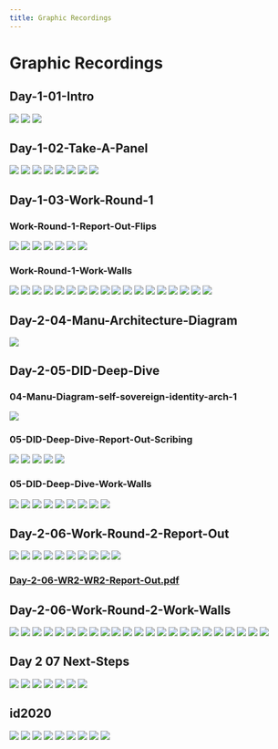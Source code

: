 ```yaml
---
title: Graphic Recordings
---
```

# Graphic Recordings

## Day-1-01-Intro
![](Day-1-01-Intro/01a-rebooting-web-of-trust-scribing.jpg)
![](Day-1-01-Intro/01b-id2020-takeaways.jpg)
![](Day-1-01-Intro/01c-tech-requirements.jpg)

## Day-1-02-Take-A-Panel
![](Day-1-02-Take-A-Panel/take-a-panel-report-out.jpg)
![](Day-1-02-Take-A-Panel/tap-ro-team-1.jpg)
![](Day-1-02-Take-A-Panel/tap-ro-team-2.jpg)
![](Day-1-02-Take-A-Panel/tap-ro-team-3.jpg)
![](Day-1-02-Take-A-Panel/tap-ro-team-4.jpg)
![](Day-1-02-Take-A-Panel/tap-ro-team-5.jpg)
![](Day-1-02-Take-A-Panel/tap-ro-team-6.jpg)
![](Day-1-02-Take-A-Panel/tap-ro-team-7.jpg)

## Day-1-03-Work-Round-1

### Work-Round-1-Report-Out-Flips
![](Day-1-03-Work-Round-1/Work-Round-1-Report-Out-Flips/wr1-chainpoint.jpg)
![](Day-1-03-Work-Round-1/Work-Round-1-Report-Out-Flips/wr1-did-1o2.jpg)
![](Day-1-03-Work-Round-1/Work-Round-1-Report-Out-Flips/wr1-did-2o2.jpg)
![](Day-1-03-Work-Round-1/Work-Round-1-Report-Out-Flips/wr1-identity-as-correlation.jpg)
![](Day-1-03-Work-Round-1/Work-Round-1-Report-Out-Flips/wr1-identity-containers.jpg)
![](Day-1-03-Work-Round-1/Work-Round-1-Report-Out-Flips/wr1-identity-graphs.jpg)
![](Day-1-03-Work-Round-1/Work-Round-1-Report-Out-Flips/wr1-protecting-digital-identity.jpg)

### Work-Round-1-Work-Walls

![](Day-1-03-Work-Round-1/Work-Round-1-Work-Walls/2016-05-21-17.13.58.jpg)
![](Day-1-03-Work-Round-1/Work-Round-1-Work-Walls/2016-05-21-17.14.03.jpg)
![](Day-1-03-Work-Round-1/Work-Round-1-Work-Walls/2016-05-21-17.14.09.jpg)
![](Day-1-03-Work-Round-1/Work-Round-1-Work-Walls/2016-05-21-17.14.16.jpg)
![](Day-1-03-Work-Round-1/Work-Round-1-Work-Walls/2016-05-21-17.14.21.jpg)
![](Day-1-03-Work-Round-1/Work-Round-1-Work-Walls/2016-05-21-17.14.23.jpg)
![](Day-1-03-Work-Round-1/Work-Round-1-Work-Walls/2016-05-21-17.14.25.jpg)
![](Day-1-03-Work-Round-1/Work-Round-1-Work-Walls/2016-05-21-17.14.28.jpg)
![](Day-1-03-Work-Round-1/Work-Round-1-Work-Walls/2016-05-21-17.14.44.jpg)
![](Day-1-03-Work-Round-1/Work-Round-1-Work-Walls/2016-05-21-17.14.49.jpg)
![](Day-1-03-Work-Round-1/Work-Round-1-Work-Walls/2016-05-21-17.14.53.jpg)
![](Day-1-03-Work-Round-1/Work-Round-1-Work-Walls/2016-05-21-17.14.59.jpg)
![](Day-1-03-Work-Round-1/Work-Round-1-Work-Walls/2016-05-21-17.15.19.jpg)
![](Day-1-03-Work-Round-1/Work-Round-1-Work-Walls/2016-05-21-17.15.27.jpg)
![](Day-1-03-Work-Round-1/Work-Round-1-Work-Walls/2016-05-21-17.15.31.jpg)
![](Day-1-03-Work-Round-1/Work-Round-1-Work-Walls/2016-05-21-17.15.39.jpg)
![](Day-1-03-Work-Round-1/Work-Round-1-Work-Walls/2016-05-21-17.15.47.jpg)
![](Day-1-03-Work-Round-1/Work-Round-1-Work-Walls/2016-05-21-17.15.52.jpg)

## Day-2-04-Manu-Architecture-Diagram

![](Day-2-04-Manu-Architecture-Diagram/Day-2-04-Manu-Arch-Diagram.jpg)

## Day-2-05-DID-Deep-Dive

### 04-Manu-Diagram-self-sovereign-identity-arch-1
![](Day-2-05-DID-Deep-Dive/04-Manu-Diagram-self-sovereign-identity-arch-1/Day-2-04-Self-Sovereign-Identity-Arch-1.jpg)

### 05-DID-Deep-Dive-Report-Out-Scribing
![](Day-2-05-DID-Deep-Dive/05-DID-Deep-Dive-Report-Out-Scribing/05-did-ro-did.jpg)
![](Day-2-05-DID-Deep-Dive/05-DID-Deep-Dive-Report-Out-Scribing/05-did-ro-privacy-etc.jpg)
![](Day-2-05-DID-Deep-Dive/05-DID-Deep-Dive-Report-Out-Scribing/05-did-ro-self-sov-id-arch.jpg)
![](Day-2-05-DID-Deep-Dive/05-DID-Deep-Dive-Report-Out-Scribing/05-did-ro-use-cases-1o1.jpg)
![](Day-2-05-DID-Deep-Dive/05-DID-Deep-Dive-Report-Out-Scribing/05-did-ro-use-cases-1o2.jpg)

### 05-DID-Deep-Dive-Work-Walls
![](Day-2-05-DID-Deep-Dive/05-DID-Deep-Dive-Work-Walls/2016-05-22-12.29.10.jpg)
![](Day-2-05-DID-Deep-Dive/05-DID-Deep-Dive-Work-Walls/2016-05-22-12.29.14.jpg)
![](Day-2-05-DID-Deep-Dive/05-DID-Deep-Dive-Work-Walls/2016-05-22-12.29.19.jpg)
![](Day-2-05-DID-Deep-Dive/05-DID-Deep-Dive-Work-Walls/2016-05-22-12.29.25.jpg)
![](Day-2-05-DID-Deep-Dive/05-DID-Deep-Dive-Work-Walls/2016-05-22-12.29.52.jpg)
![](Day-2-05-DID-Deep-Dive/05-DID-Deep-Dive-Work-Walls/2016-05-22-12.29.54.jpg)
![](Day-2-05-DID-Deep-Dive/05-DID-Deep-Dive-Work-Walls/2016-05-22-12.30.26.jpg)
![](Day-2-05-DID-Deep-Dive/05-DID-Deep-Dive-Work-Walls/2016-05-22-12.30.32.jpg)
![](Day-2-05-DID-Deep-Dive/05-DID-Deep-Dive-Work-Walls/2016-05-22-12.30.39.jpg)

## Day-2-06-Work-Round-2-Report-Out
![](Day-2-06-Work-Round-2-Report-Out/Day-2-06-WR2-Cheap-Verifications.jpg)
![](Day-2-06-Work-Round-2-Report-Out/Day-2-06-WR2-DID-Link-to-ID-Container.jpg)
![](Day-2-06-Work-Round-2-Report-Out/Day-2-06-WR2-DID.jpg)
![](Day-2-06-Work-Round-2-Report-Out/Day-2-06-WR2-ID-as-Correlation.jpg)
![](Day-2-06-Work-Round-2-Report-Out/Day-2-06-WR2-ID-Graphs.jpg)
![](Day-2-06-Work-Round-2-Report-Out/Day-2-06-WR2-Privacy.jpg)
![](Day-2-06-Work-Round-2-Report-Out/Day-2-06-WR2-Self-Sovereign-ID-Arch-2-1o3.jpg)
![](Day-2-06-Work-Round-2-Report-Out/Day-2-06-WR2-Self-Sovereign-ID-Arch-2-2o3.jpg)
![](Day-2-06-Work-Round-2-Report-Out/Day-2-06-WR2-Self-Sovereign-ID-Arch-2-3o3.jpg)
![](Day-2-06-Work-Round-2-Report-Out/Day-2-06-WR2-Wayne-Paper.jpg)

### [Day-2-06-WR2-WR2-Report-Out.pdf](Day-2-06-Work-Round-2-Report-Out/Day-2-06-WR2-WR2-Report-Out.pdf)

## Day-2-06-Work-Round-2-Work-Walls

![](Day-2-06-Work-Round-2-Work-Walls/Day-2-06-WR2-did-1.jpg)
![](Day-2-06-Work-Round-2-Work-Walls/Day-2-06-WR2-did-2.jpg)
![](Day-2-06-Work-Round-2-Work-Walls/Day-2-06-WR2-did-3.jpg)
![](Day-2-06-Work-Round-2-Work-Walls/Day-2-06-WR2-did-4.jpg)
![](Day-2-06-Work-Round-2-Work-Walls/Day-2-06-WR2-did-5.jpg)
![](Day-2-06-Work-Round-2-Work-Walls/Day-2-06-WR2-did-6.jpg)
![](Day-2-06-Work-Round-2-Work-Walls/Day-2-06-WR2-did-to-id-container-1.jpg)
![](Day-2-06-Work-Round-2-Work-Walls/Day-2-06-WR2-did-to-id-container-2.jpg)
![](Day-2-06-Work-Round-2-Work-Walls/Day-2-06-WR2-privacy-1.jpg)
![](Day-2-06-Work-Round-2-Work-Walls/Day-2-06-WR2-privacy-2.jpg)
![](Day-2-06-Work-Round-2-Work-Walls/Day-2-06-WR2-privacy-3.jpg)
![](Day-2-06-Work-Round-2-Work-Walls/Day-2-06-WR2-privacy-4.jpg)
![](Day-2-06-Work-Round-2-Work-Walls/Day-2-06-WR2-privacy-5.jpg)
![](Day-2-06-Work-Round-2-Work-Walls/Day-2-06-WR2-ssia-1.jpg)
![](Day-2-06-Work-Round-2-Work-Walls/Day-2-06-WR2-ssia-2.jpg)
![](Day-2-06-Work-Round-2-Work-Walls/Day-2-06-WR2-ssia-3.jpg)
![](Day-2-06-Work-Round-2-Work-Walls/Day-2-06-WR2-ssia-4.jpg)
![](Day-2-06-Work-Round-2-Work-Walls/Day-2-06-WR2-ssia-5.jpg)
![](Day-2-06-Work-Round-2-Work-Walls/Day-2-06-WR2-work-round-2-teams-plus-other.jpg)
![](Day-2-06-Work-Round-2-Work-Walls/Day-2-07-team-post-it-1.jpg)
![](Day-2-06-Work-Round-2-Work-Walls/Day-2-07-team-post-it-2.jpg)
![](Day-2-06-Work-Round-2-Work-Walls/Day-2-07-team-post-it-3.jpg)
![](Day-2-06-Work-Round-2-Work-Walls/Day-2-07-team-post-it-4.jpg)

## Day 2 07 Next-Steps
![](Day-2-07-Next-Steps/Day-2-07a-other-commitments-and-goals.jpg)
![](Day-2-07-Next-Steps/Day-2-07b-goals-for-next-event.jpg)
![](Day-2-07-Next-Steps/Day-2-07c-work-going-forward.jpg)
![](Day-2-07-Next-Steps/Day-2-07d-work-going-forward.jpg)
![](Day-2-07-Next-Steps/Day-2-07e-biometrics.jpg)
![](Day-2-07-Next-Steps/Day-2-07f-inspired-by.jpg)
![](Day-2-07-Next-Steps/Day-2-07g-links.jpg)

## id2020
![](id2020/01-welcome.jpg)
![](id2020/02-what-is-the-reality.jpg)
![](id2020/03-what-makes-up-legal-identity.jpg)
![](id2020/04-specific-problems-with-identity.jpg)
![](id2020/05-what-can-tech-do.jpg)
![](id2020/06-what-could-get-in-the-way.jpg)
![](id2020/07-lunch-group-results.jpg)
![](id2020/08-getting-started.jpg)
![](id2020/09-call-to-action.jpg)